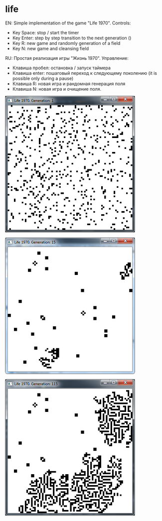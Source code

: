 life
===========

EN: Simple implementation of the game "Life 1970".
Controls:
 * Key Space: stop / start the timer
 * Key Enter: step by step transition to the next generation ()
 * Key R: new game and randomly generation of a field
 * Key N: new game and cleansing field


RU: Простая реализация игры "Жизнь 1970".
Управление:
 * Клавиша пробел: остановка / запуск таймера
 * Клавиша enter: пошаговый переход к следующему поколению (it is possible only during a pause)
 * Клавиша R: новая игра и рандомная генерация поля
 * Клавиша N: новая игра и очищение поля.


![](https://raw.githubusercontent.com/gil9red/life/master/screenshot.png)


![](https://raw.githubusercontent.com/gil9red/life/master/screenshot_2.png)


![](https://raw.githubusercontent.com/gil9red/life/master/screenshot_3.png)